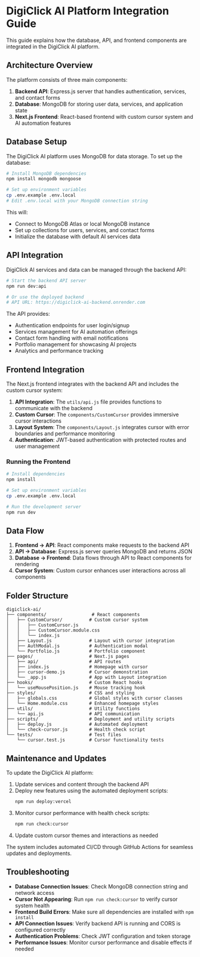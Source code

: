 # DigiClick AI Platform Integration Guide

This guide explains how the database, API, and frontend components are integrated in the DigiClick AI platform.

## Architecture Overview

The platform consists of three main components:

1. **Backend API**: Express.js server that handles authentication, services, and contact forms
2. **Database**: MongoDB for storing user data, services, and application state
3. **Next.js Frontend**: React-based frontend with custom cursor system and AI automation features

## Database Setup

The DigiClick AI platform uses MongoDB for data storage. To set up the database:

```bash
# Install MongoDB dependencies
npm install mongodb mongoose

# Set up environment variables
cp .env.example .env.local
# Edit .env.local with your MongoDB connection string
```

This will:
- Connect to MongoDB Atlas or local MongoDB instance
- Set up collections for users, services, and contact forms
- Initialize the database with default AI services data

## API Integration

DigiClick AI services and data can be managed through the backend API:

```bash
# Start the backend API server
npm run dev:api

# Or use the deployed backend
# API URL: https://digiclick-ai-backend.onrender.com
```

The API provides:
- Authentication endpoints for user login/signup
- Services management for AI automation offerings
- Contact form handling with email notifications
- Portfolio management for showcasing AI projects
- Analytics and performance tracking

## Frontend Integration

The Next.js frontend integrates with the backend API and includes the custom cursor system:

1. **API Integration**: The `utils/api.js` file provides functions to communicate with the backend
2. **Custom Cursor**: The `components/CustomCursor` provides immersive cursor interactions
3. **Layout System**: The `components/Layout.js` integrates cursor with error boundaries and performance monitoring
4. **Authentication**: JWT-based authentication with protected routes and user management

### Running the Frontend

```bash
# Install dependencies
npm install

# Set up environment variables
cp .env.example .env.local

# Run the development server
npm run dev
```

## Data Flow

1. **Frontend → API**: React components make requests to the backend API
2. **API → Database**: Express.js server queries MongoDB and returns JSON
3. **Database → Frontend**: Data flows through API to React components for rendering
4. **Cursor System**: Custom cursor enhances user interactions across all components

## Folder Structure

```
digiclick-ai/
├── components/                 # React components
│   ├── CustomCursor/          # Custom cursor system
│   │   ├── CustomCursor.js
│   │   ├── CustomCursor.module.css
│   │   └── index.js
│   ├── Layout.js              # Layout with cursor integration
│   ├── AuthModal.js           # Authentication modal
│   └── Portfolio.js           # Portfolio component
├── pages/                     # Next.js pages
│   ├── api/                   # API routes
│   ├── index.js               # Homepage with cursor
│   ├── cursor-demo.js         # Cursor demonstration
│   └── _app.js                # App with Layout integration
├── hooks/                     # Custom React hooks
│   └── useMousePosition.js    # Mouse tracking hook
├── styles/                    # CSS and styling
│   ├── globals.css            # Global styles with cursor classes
│   └── Home.module.css        # Enhanced homepage styles
├── utils/                     # Utility functions
│   └── api.js                 # API communication
├── scripts/                   # Deployment and utility scripts
│   ├── deploy.js              # Automated deployment
│   └── check-cursor.js        # Health check script
└── tests/                     # Test files
    └── cursor.test.js         # Cursor functionality tests
```

## Maintenance and Updates

To update the DigiClick AI platform:

1. Update services and content through the backend API
2. Deploy new features using the automated deployment scripts:
   ```bash
   npm run deploy:vercel
   ```
3. Monitor cursor performance with health check scripts:
   ```bash
   npm run check:cursor
   ```
4. Update custom cursor themes and interactions as needed

The system includes automated CI/CD through GitHub Actions for seamless updates and deployments.

## Troubleshooting

- **Database Connection Issues**: Check MongoDB connection string and network access
- **Cursor Not Appearing**: Run `npm run check:cursor` to verify cursor system health
- **Frontend Build Errors**: Make sure all dependencies are installed with `npm install`
- **API Connection Issues**: Verify backend API is running and CORS is configured correctly
- **Authentication Problems**: Check JWT configuration and token storage
- **Performance Issues**: Monitor cursor performance and disable effects if needed

